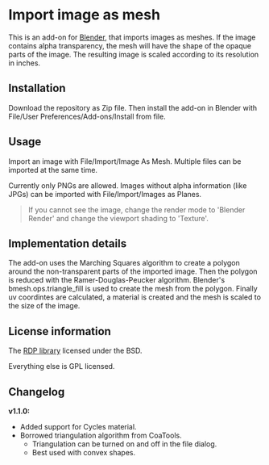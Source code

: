 # Import image as mesh

This is an add-on for [Blender](http://www.blender.org), that imports images as meshes. If the image contains alpha
transparency, the mesh will have the shape of the opaque parts of the image. The resulting image is scaled according
to its resolution in inches.

## Installation

Download the repository as Zip file. Then install the add-on in Blender with
File/User Preferences/Add-ons/Install from file.

## Usage

Import an image with File/Import/Image As Mesh. Multiple files can be imported at the same time.

Currently only PNGs are allowed. Images without alpha information (like JPGs) can be imported with
File/Import/Images as Planes.

> If you cannot see the image, change the render mode to 'Blender Render' and change the viewport shading to 'Texture'.

## Implementation details

The add-on uses the Marching Squares algorithm to create a polygon around the non-transparent parts of the imported
image.
Then the polygon is reduced with the Ramer-Douglas-Peucker algorithm.
Blender's bmesh.ops.triangle_fill is used to create the mesh from the polygon.
Finally uv coordintes are calculated, a material is created and the mesh is scaled to the size of the image.

## License information

The [RDP library](https://github.com/sebleier/RDP) licensed under the BSD.

Everything else is GPL licensed.

## Changelog

**v1.1.0:**
* Added support for Cycles material.
* Borrowed triangulation algorithm from CoaTools.
    * Triangulation can be turned on and off in the file dialog.
    * Best used with convex shapes.
